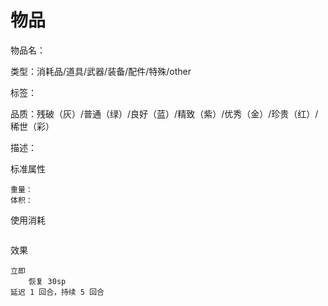 # 物品

物品名：

类型：消耗品/道具/武器/装备/配件/特殊/other

标签：

品质：残破（灰）/普通（绿）/良好（蓝）/精致（紫）/优秀（金）/珍贵（红）/稀世（彩）

描述：

标准属性

```
重量：
体积：
```

使用消耗

```

```

效果

```
立即
    恢复 30sp
延迟 1 回合，持续 5 回合
```
